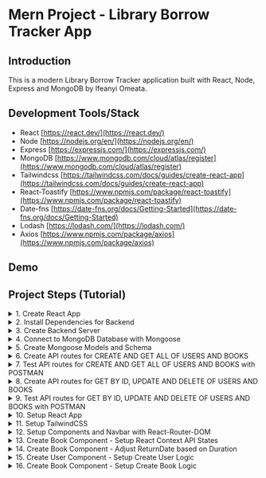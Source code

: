 # Mern Project - Library Borrow Tracker App

## Introduction

This is a modern Library Borrow Tracker application built with React, Node, Express and MongoDB by Ifeanyi Omeata.

## Development Tools/Stack

- React [https://react.dev/](https://react.dev/)
- Node [https://nodejs.org/en/](https://nodejs.org/en/)
- Express [https://expressjs.com/](https://expressjs.com/)
- MongoDB [https://www.mongodb.com/cloud/atlas/register](https://www.mongodb.com/cloud/atlas/register)
- Tailwindcss [https://tailwindcss.com/docs/guides/create-react-app](https://tailwindcss.com/docs/guides/create-react-app)
- React-Toastify [https://www.npmjs.com/package/react-toastify](https://www.npmjs.com/package/react-toastify)
- Date-fns [https://date-fns.org/docs/Getting-Started](https://date-fns.org/docs/Getting-Started)
- Lodash [https://lodash.com/](https://lodash.com/)
- Axios [https://www.npmjs.com/package/axios](https://www.npmjs.com/package/axios)

## Demo

## Project Steps (Tutorial)

<details>
<summary>1. Create React App</summary>

# Create React App

### [https://github.com/omeatai/mern-library-tracker/commit/b450864d806dd7394e99b0068e7fa13dc7801c6e](https://github.com/omeatai/mern-library-tracker/commit/b450864d806dd7394e99b0068e7fa13dc7801c6e)

```x
yarn create react-app .
```

<img width="1101" alt="image" src="https://github.com/omeatai/mern-project-library-tracker/assets/32337103/9d3685f6-d603-4151-8fb8-ab0bdf70dbb5">

# #End</details>

<details>
<summary>2. Install Dependencies for Backend </summary>

# Install Dependencies for Backend

### [https://github.com/omeatai/mern-project-library-tracker/commit/2d613a6a2ab200f6481cdc7af8e3a6532264557a](https://github.com/omeatai/mern-project-library-tracker/commit/2d613a6a2ab200f6481cdc7af8e3a6532264557a)

# Create Backend Folder

```x
mkdir backend
cd backend
```

# Intialise npm

```x
npm init -y
```

# Install Dependencies for backend (Express, Mongoose, Cross-Origin-Resource-Sharing and DotENV)

```x
npm install express mongoose cors dotenv
yarn add express mongoose cors dotenv
```

# Install Nodemon

```x
sudo npm install -g nodemon
```

<img width="1101" alt="image" src="https://github.com/omeatai/mern-project-library-tracker/assets/32337103/bc7e1c78-d24d-45fe-ac5c-129414028c6c">
<img width="1101" alt="image" src="https://github.com/omeatai/mern-project-library-tracker/assets/32337103/a5cf7b43-8f8a-41d6-8ec6-4b83224c6c6f">

# #End</details>

<details>
<summary>3. Create Backend Server </summary>

# Create Backend Server

### [https://github.com/omeatai/mern-project-library-tracker/commit/3a9652e5f33d3e4e129692bbadc9d50888a86b5c](https://github.com/omeatai/mern-project-library-tracker/commit/3a9652e5f33d3e4e129692bbadc9d50888a86b5c)

# Start Server

```x
cd backend
nodemon server.js
```

<img width="1024" alt="image" src="https://github.com/omeatai/mern-project-library-tracker/assets/32337103/a5f3af93-3a79-444b-b957-c7e9ea337a88">
<img width="1024" alt="image" src="https://github.com/omeatai/mern-project-library-tracker/assets/32337103/ed4c30ee-e6db-4550-9c3f-a0008a5d627f">

# #End</details>

<details>
<summary>4. Connect to MongoDB Database with Mongoose </summary>

# Connect to MongoDB Database with Mongoose

### [https://github.com/omeatai/mern-project-library-tracker/commit/d7a5b66d79d926cf26bffd72e2f62a55d78888a7](https://github.com/omeatai/mern-project-library-tracker/commit/d7a5b66d79d926cf26bffd72e2f62a55d78888a7)

<img width="1187" alt="image" src="https://github.com/omeatai/mern-project-library-tracker/assets/32337103/d7b1562f-31a9-4d12-8565-f29e4e18a19f">
<img width="1187" alt="image" src="https://github.com/omeatai/mern-project-library-tracker/assets/32337103/de394043-4a5a-4b86-a701-f5b8d0194b05">
<img width="1187" alt="image" src="https://github.com/omeatai/mern-project-library-tracker/assets/32337103/b3e4a538-9a26-42f7-85ec-40989d82b29f">
<img width="1024" alt="image" src="https://github.com/omeatai/mern-project-library-tracker/assets/32337103/021a0f83-a529-43a1-ba7b-655e6cc72d7a">
<img width="1024" alt="Screenshot 2023-11-13 at 7 32 33 AM" src="https://github.com/omeatai/mern-project-library-tracker/assets/32337103/c7dbddd8-4152-4d7a-859d-92fa7fe1364f">
<img width="1024" alt="image" src="https://github.com/omeatai/mern-project-library-tracker/assets/32337103/37a2052d-be9d-4589-8ce4-27408ab6cd5a">

# #End</details>

<details>
<summary>5. Create Mongoose Models and Schema </summary>

# Create Mongoose Models and Schema

### [https://github.com/omeatai/mern-project-library-tracker/commit/c30a97574a110c9936e635700fe85c322645bdd4](https://github.com/omeatai/mern-project-library-tracker/commit/c30a97574a110c9936e635700fe85c322645bdd4)

<img width="1024" alt="image" src="https://github.com/omeatai/mern-project-library-tracker/assets/32337103/5767d9f9-49bb-499a-9f69-64d654f265aa">
<img width="1024" alt="image" src="https://github.com/omeatai/mern-project-library-tracker/assets/32337103/01a994c2-dcee-43be-81bf-46ea28cb35d7">
<img width="1024" alt="image" src="https://github.com/omeatai/mern-project-library-tracker/assets/32337103/cb1729f1-9559-4011-9b49-826daefc4270">

# #End</details>

<details>
<summary>6. Create API routes for CREATE AND GET ALL OF USERS AND BOOKS </summary>

# Create API routes for CREATE AND GET ALL OF USERS AND BOOKS

### [https://github.com/omeatai/mern-project-library-tracker/commit/8c1a951d99bddcc22a11e1fa1aa6027af676fa62](https://github.com/omeatai/mern-project-library-tracker/commit/8c1a951d99bddcc22a11e1fa1aa6027af676fa62)

<img width="1024" alt="image" src="https://github.com/omeatai/mern-project-library-tracker/assets/32337103/979ada54-e519-48d7-97b8-0cd3aaf145dd">
<img width="1024" alt="image" src="https://github.com/omeatai/mern-project-library-tracker/assets/32337103/10661982-1ccb-4523-b682-6b977bc0d269">
<img width="1024" alt="image" src="https://github.com/omeatai/mern-project-library-tracker/assets/32337103/87c41391-e563-42df-9be2-daed098266fe">
<img width="1024" alt="image" src="https://github.com/omeatai/mern-project-library-tracker/assets/32337103/4354266e-c12c-479b-8de5-545e035644f5">
<img width="1024" alt="image" src="https://github.com/omeatai/mern-project-library-tracker/assets/32337103/a3f1c470-b518-47a0-883c-9c5de7324f81">

# #End</details>

<details>
<summary>7. Test API routes for CREATE AND GET ALL OF USERS AND BOOKS with POSTMAN</summary>

# Test API routes for CREATE AND GET ALL OF USERS AND BOOKS with POSTMAN

# POST/CREATE USER 

<img width="1360" alt="image" src="https://github.com/omeatai/mern-project-library-tracker/assets/32337103/e42d5e66-368c-4c70-be94-fc20ddaf5280">

# GET ALL USERS

<img width="1360" alt="image" src="https://github.com/omeatai/mern-project-library-tracker/assets/32337103/1715c083-dbe1-4dda-9150-4d9ded83a191">

# POST/CREATE BOOK

<img width="1302" alt="image" src="https://github.com/omeatai/mern-project-library-tracker/assets/32337103/151175f6-a417-4547-ac91-bbeb18867af7">

# GET ALL BOOKS

<img width="1302" alt="image" src="https://github.com/omeatai/mern-project-library-tracker/assets/32337103/3d6b9d0d-c627-487d-b336-6e75d32d10de">

# ATLAS MONGODB

<img width="1187" alt="image" src="https://github.com/omeatai/mern-project-library-tracker/assets/32337103/2b531e9f-9e2a-48db-872f-bb9cf357e5e5">

<img width="1186" alt="image" src="https://github.com/omeatai/mern-project-library-tracker/assets/32337103/5ebe7293-9508-4ee8-bc50-dc2cbc96e4fa">

# #End</details>

<details>
<summary>8. Create API routes for GET BY ID, UPDATE AND DELETE OF USERS AND BOOKS</summary>

# Create API routes for GET BY ID, UPDATE AND DELETE OF USERS AND BOOKS

### [https://github.com/omeatai/mern-project-library-tracker/commit/a247c390a14276a719bf46eea43c177d12daa4f8](https://github.com/omeatai/mern-project-library-tracker/commit/a247c390a14276a719bf46eea43c177d12daa4f8)

<img width="1024" alt="image" src="https://github.com/omeatai/mern-project-library-tracker/assets/32337103/17c5f437-b47b-4402-9da9-e1a398433d5a">

<img width="1024" alt="image" src="https://github.com/omeatai/mern-project-library-tracker/assets/32337103/2472e9d0-50bc-4d6b-87a0-de92a86c18fb">

<img width="1024" alt="image" src="https://github.com/omeatai/mern-project-library-tracker/assets/32337103/648e90e3-4080-49e0-a3fa-87f16d6721c4">

# #End</details>

<details>
<summary>9. Test API routes for GET BY ID, UPDATE AND DELETE OF USERS AND BOOKS with POSTMAN</summary>

# Test API routes for GET BY ID, UPDATE AND DELETE OF USERS AND BOOKS with POSTMAN

# GET BY ID USER 

<img width="1302" alt="image" src="https://github.com/omeatai/mern-project-library-tracker/assets/32337103/14e8fa5c-0741-4d2b-ab2f-495d2105501f">

# UPDATE USER 

<img width="1302" alt="image" src="https://github.com/omeatai/mern-project-library-tracker/assets/32337103/025017bd-3111-4920-b728-b31985daee6f">

# DELETE USER 

<img width="1302" alt="image" src="https://github.com/omeatai/mern-project-library-tracker/assets/32337103/933d9ebb-cac5-4c83-8651-cba92e7c92c4">

# GET BY ID BOOK

<img width="1302" alt="image" src="https://github.com/omeatai/mern-project-library-tracker/assets/32337103/f89fb4c6-b1d3-4689-b340-36bd0dd47f82">

# UPDATE BOOK

<img width="1302" alt="image" src="https://github.com/omeatai/mern-project-library-tracker/assets/32337103/ac103251-6b68-4800-b389-83c03c01f1b3">

# DELETE BOOK

<img width="1302" alt="image" src="https://github.com/omeatai/mern-project-library-tracker/assets/32337103/baae7f10-cbf9-4bd1-83ec-01852903334a">

# ATLAS MONGODB

<img width="1185" alt="image" src="https://github.com/omeatai/mern-project-library-tracker/assets/32337103/188aa66a-e1a6-4026-89c8-eb4e1d51bed2">

# #End</details>

<details>
<summary>10. Setup React App </summary>

# Setup React App

### [https://github.com/omeatai/mern-project-library-tracker/commit/310176864c6713656cda468b99316b41fecf6ef9](https://github.com/omeatai/mern-project-library-tracker/commit/310176864c6713656cda468b99316b41fecf6ef9)

# Start React App

```x
npm run start
```

<img width="1019" alt="image" src="https://github.com/omeatai/mern-project-library-tracker/assets/32337103/ed214662-6b58-4f43-8c98-7875bdf5e118">
<img width="1019" alt="image" src="https://github.com/omeatai/mern-project-library-tracker/assets/32337103/8325106c-c191-4263-b864-93837cd72196">
<img width="1019" alt="image" src="https://github.com/omeatai/mern-project-library-tracker/assets/32337103/3367703b-736b-4bb4-aef6-3f29ed5207f7">
<img width="1019" alt="image" src="https://github.com/omeatai/mern-project-library-tracker/assets/32337103/d23c5ff7-68d5-4678-bb80-50c75b163988">
<img width="1270" alt="image" src="https://github.com/omeatai/mern-project-library-tracker/assets/32337103/7ccd46da-1790-4506-8d5c-072c41f5a98b">

# #End</details>

<details>
<summary>11. Setup TailwindCSS </summary>

# Setup TailwindCSS

### [https://github.com/omeatai/mern-project-library-tracker/commit/f380fa1b83a6a2dacdc1149e779a31c625a50129](https://github.com/omeatai/mern-project-library-tracker/commit/f380fa1b83a6a2dacdc1149e779a31c625a50129)

# To Install Bootstrap

```x
npm install bootstrap
```

```x
import "bootstrap/dist/css/bootstrap.min.css"
```

# To install TailwindCSS

```x
npm install -D tailwindcss
npx tailwindcss init
```

# tailwind.config.js

```js
/** @type {import('tailwindcss').Config} */
module.exports = {
  content: [
    "./src/**/*.{js,jsx,ts,tsx}",
  ],
  theme: {
    extend: {},
  },
  plugins: [],
}
```

# index.css

```css
@tailwind base;
@tailwind components;
@tailwind utilities;
```

# Run React App

```x
npm run start
```

<img width="1271" alt="image" src="https://github.com/omeatai/mern-project-library-tracker/assets/32337103/7e115d66-38f5-48f8-94f3-62af846e1303">
<img width="1025" alt="image" src="https://github.com/omeatai/mern-project-library-tracker/assets/32337103/5c44c611-ada7-4cd0-bc50-8994a653619c">
<img width="1025" alt="image" src="https://github.com/omeatai/mern-project-library-tracker/assets/32337103/dd352271-c8c4-4485-91a8-4feebe353930">
<img width="1025" alt="image" src="https://github.com/omeatai/mern-project-library-tracker/assets/32337103/aa7da5bd-0048-4778-8b20-fd0a9a056a88">
<img width="1025" alt="image" src="https://github.com/omeatai/mern-project-library-tracker/assets/32337103/23fa87d0-32ce-4c34-a644-b3498f22a9ff">
<img width="1272" alt="image" src="https://github.com/omeatai/mern-project-library-tracker/assets/32337103/5b93f13d-fe2a-4de2-b44f-3cd8adb6965a">

# #End</details>

<details>
<summary>12. Setup Components and Navbar with React-Router-DOM </summary>

# Setup Components and Navbar with React-Router-DOM

### [https://github.com/omeatai/mern-project-library-tracker/commit/dfc1332121c455368d85edc05944de0fa90a8fb5](https://github.com/omeatai/mern-project-library-tracker/commit/dfc1332121c455368d85edc05944de0fa90a8fb5)

# Install React-Router-DOM

```x
npm install react-router-dom
```

# Install React Headless UI 

```x
npm install @headlessui/react
```

<img width="1027" alt="image" src="https://github.com/omeatai/mern-project-library-tracker/assets/32337103/d17dd0e6-d416-4f91-8f14-b11d7f7cd9d5">
<img width="1027" alt="image" src="https://github.com/omeatai/mern-project-library-tracker/assets/32337103/d80783e6-791b-466c-a6aa-d4664259951f">
<img width="1027" alt="image" src="https://github.com/omeatai/mern-project-library-tracker/assets/32337103/4fadf25d-5104-4503-bc4b-e65870a16611">
<img width="1027" alt="image" src="https://github.com/omeatai/mern-project-library-tracker/assets/32337103/bd1cff55-a1c2-4922-807a-53442430b3f1">
<img width="1027" alt="image" src="https://github.com/omeatai/mern-project-library-tracker/assets/32337103/f6d1e989-cd20-4a8c-9550-74530bbb657a">
<img width="1027" alt="image" src="https://github.com/omeatai/mern-project-library-tracker/assets/32337103/7e80d7ea-1ac5-414f-a6ee-08034cda8951">
<img width="1027" alt="image" src="https://github.com/omeatai/mern-project-library-tracker/assets/32337103/157b0fb4-abd2-4c9e-a482-49757ebcd77d">
<img width="1027" alt="image" src="https://github.com/omeatai/mern-project-library-tracker/assets/32337103/c168c7b1-a7c7-4ac8-9743-6901eced4548">
<img width="1168" alt="image" src="https://github.com/omeatai/mern-project-library-tracker/assets/32337103/ea95bbcc-6ad2-442e-8244-4b0f00c8953b">
<img width="1168" alt="image" src="https://github.com/omeatai/mern-project-library-tracker/assets/32337103/d269988e-ca32-4ca6-a3af-79b2c1b8b789">

# #End</details>

<details>
<summary>13. Create Book Component - Setup React Context API States </summary>

# Create Book Component - Setup React Context API States

### [https://github.com/omeatai/mern-project-library-tracker/commit/ea7830b06d2d95e24926cefadd141e72ae68d5c2](https://github.com/omeatai/mern-project-library-tracker/commit/ea7830b06d2d95e24926cefadd141e72ae68d5c2)

# Install Material UI

```x
npm install @mui/material @emotion/react @emotion/styled
yarn add @mui/material @emotion/react @emotion/styled
```

# Install React MUI Date Picker

```x
npm install @mui/x-date-pickers
npm install dayjs

yarn add @mui/x-date-pickers
yarn add dayjs
```

# Install Date-FNS

```x
npm install date-fns
```

<img width="1011" alt="image" src="https://github.com/omeatai/mern-project-library-tracker/assets/32337103/d87396f7-a3fd-4cae-b442-be8402d92f0a">
<img width="1011" alt="image" src="https://github.com/omeatai/mern-project-library-tracker/assets/32337103/5d46bff8-259a-421b-ba35-09c858b8e399">
<img width="1011" alt="image" src="https://github.com/omeatai/mern-project-library-tracker/assets/32337103/fc574d18-8065-45d5-bcf4-bf39daa9ad1d">
<img width="1011" alt="image" src="https://github.com/omeatai/mern-project-library-tracker/assets/32337103/15bfbf22-869e-4090-af9c-6b2b76013feb">
<img width="1252" alt="image" src="https://github.com/omeatai/mern-project-library-tracker/assets/32337103/4d9fe7f5-7d2e-4897-ae89-ae0ba28c3725">
<img width="1217" alt="image" src="https://github.com/omeatai/mern-project-library-tracker/assets/32337103/14e3caee-7dba-45ca-9e8f-9cdc32ed6216">
<img width="1217" alt="image" src="https://github.com/omeatai/mern-project-library-tracker/assets/32337103/022c1186-5ba7-4335-a3e7-c20984b4687d">
<img width="1217" alt="image" src="https://github.com/omeatai/mern-project-library-tracker/assets/32337103/ad24992f-3fc6-4cd3-a842-547014413ddf">

# #End</details>

<details>
<summary>14. Create Book Component - Adjust ReturnDate based on Duration </summary>

# Adjust ReturnDate based on Duration 

### [https://github.com/omeatai/mern-project-library-tracker/commit/faf671648f1d55940ffcab4b4c1fa330f66d4d9b](https://github.com/omeatai/mern-project-library-tracker/commit/faf671648f1d55940ffcab4b4c1fa330f66d4d9b)

<img width="1011" alt="image" src="https://github.com/omeatai/mern-project-library-tracker/assets/32337103/786bc2d7-6d68-4a43-9f92-5d42b7b7e8f7">
<img width="1215" alt="image" src="https://github.com/omeatai/mern-project-library-tracker/assets/32337103/756fd3de-cb79-4f73-9b59-26783b54d60e">

# #End</details>

<details>
<summary>15. Create User Component - Setup Create User Logic </summary>

# Create User Component - Setup Create User Logic

### [https://github.com/omeatai/mern-project-library-tracker/commit/ec471988fcbd407d1d7847b842e0c3581117cf14](https://github.com/omeatai/mern-project-library-tracker/commit/ec471988fcbd407d1d7847b842e0c3581117cf14)

# Install Lodash

```x
npm i --save lodash
```

# Install Axios

```x
npm i axios
```

# Install Toastify

```x
npm install --save react-toastify
yarn add react-toastify
```

<img width="1297" alt="image" src="https://github.com/omeatai/mern-project-library-tracker/assets/32337103/cf89c333-34df-4037-bf61-4102ee80c730">
<img width="1297" alt="image" src="https://github.com/omeatai/mern-project-library-tracker/assets/32337103/b30ba7ba-fd5a-4b53-ad86-b933c9f5e1b3">
<img width="1297" alt="image" src="https://github.com/omeatai/mern-project-library-tracker/assets/32337103/5c307b62-aa50-4944-958f-4b31b2148bb2">
<img width="1297" alt="image" src="https://github.com/omeatai/mern-project-library-tracker/assets/32337103/560f8b7a-9908-43a5-8546-5e0d39e53b14">
<img width="1011" alt="image" src="https://github.com/omeatai/mern-project-library-tracker/assets/32337103/705dfdbb-e1c7-418d-b5d4-cd329cefa7e9">
<img width="1011" alt="image" src="https://github.com/omeatai/mern-project-library-tracker/assets/32337103/92d5dd87-13d6-4703-894e-4c36f4a4fb0c">
<img width="1299" alt="image" src="https://github.com/omeatai/mern-project-library-tracker/assets/32337103/69a7e3a8-b7e2-4e85-97e5-28a556e1e74b">
<img width="1299" alt="image" src="https://github.com/omeatai/mern-project-library-tracker/assets/32337103/605db3a5-e43a-4805-9ccb-d264feaac3b8">
<img width="1299" alt="image" src="https://github.com/omeatai/mern-project-library-tracker/assets/32337103/559d620d-6d9f-42c2-bd06-03541773c1f2">
<img width="1250" alt="image" src="https://github.com/omeatai/mern-project-library-tracker/assets/32337103/3e308d91-1e7d-4f1c-b829-857ecea9b698">
<img width="1290" alt="image" src="https://github.com/omeatai/mern-project-library-tracker/assets/32337103/28aa53dd-7e81-43fe-a602-ea7c2727ff74">

# #End</details>

<details>
<summary>16. Create Book Component - Setup Create Book Logic </summary>

# Create Book Component - Setup Create Book Logic

# #End</details>















